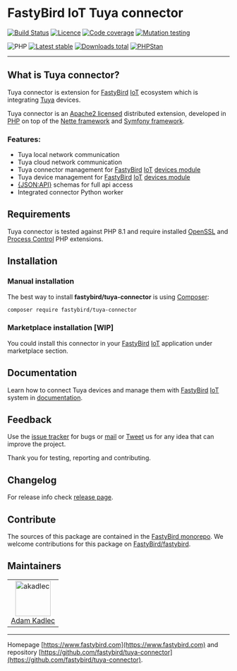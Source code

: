 # FastyBird IoT Tuya connector

[![Build Status](https://badgen.net/github/checks/FastyBird/tuya-connector/master?cache=300&style=flast-square)](https://github.com/FastyBird/tuya-connector/actions)
[![Licence](https://badgen.net/github/license/FastyBird/tuya-connector?cache=300&style=flast-square)](https://github.com/FastyBird/tuya-connector/blob/master/LICENSE.md)
[![Code coverage](https://badgen.net/coveralls/c/github/FastyBird/tuya-connector?cache=300&style=flast-square)](https://coveralls.io/r/FastyBird/tuya-connector)
[![Mutation testing](https://img.shields.io/endpoint?style=flat-square&url=https%3A%2F%2Fbadge-api.stryker-mutator.io%2Fgithub.com%2FFastyBird%2Ftuya-connector%2Fmain)](https://dashboard.stryker-mutator.io/reports/github.com/FastyBird/tuya-connector/main)

![PHP](https://badgen.net/packagist/php/FastyBird/tuya-connector?cache=300&style=flast-square)
[![Latest stable](https://badgen.net/packagist/v/FastyBird/tuya-connector/latest?cache=300&style=flast-square)](https://packagist.org/packages/FastyBird/tuya-connector)
[![Downloads total](https://badgen.net/packagist/dt/FastyBird/tuya-connector?cache=300&style=flast-square)](https://packagist.org/packages/FastyBird/tuya-connector)
[![PHPStan](https://img.shields.io/badge/PHPStan-enabled-brightgreen.svg?style=flat-square)](https://github.com/phpstan/phpstan)

***

## What is Tuya connector?

Tuya connector is extension for [FastyBird](https://www.fastybird.com) [IoT](https://en.wikipedia.org/wiki/Internet_of_things) ecosystem
which is integrating [Tuya](https://www.tuya.com) devices.

Tuya connector is an [Apache2 licensed](http://www.apache.org/licenses/LICENSE-2.0) distributed extension, developed
in [PHP](https://www.php.net) on top of the [Nette framework](https://nette.org) and [Symfony framework](https://symfony.com).

### Features:

- Tuya local network communication
- Tuya cloud network communication
- Tuya connector management for [FastyBird](https://www.fastybird.com) [IoT](https://en.wikipedia.org/wiki/Internet_of_things) [devices module](https://github.com/FastyBird/devices-module)
- Tuya device management for [FastyBird](https://www.fastybird.com) [IoT](https://en.wikipedia.org/wiki/Internet_of_things) [devices module](https://github.com/FastyBird/devices-module)
- [{JSON:API}](https://jsonapi.org/) schemas for full api access
- Integrated connector Python worker

## Requirements

Tuya connector is tested against PHP 8.1 and require installed [OpenSSL](https://www.php.net/manual/en/book.openssl.php) and [Process Control](https://www.php.net/manual/en/book.pcntl.php)
PHP extensions.

## Installation

### Manual installation

The best way to install **fastybird/tuya-connector** is using [Composer](http://getcomposer.org/):

```sh
composer require fastybird/tuya-connector
```

### Marketplace installation [WIP]

You could install this connector in your [FastyBird](https://www.fastybird.com) [IoT](https://en.wikipedia.org/wiki/Internet_of_things)
application under marketplace section.

## Documentation

Learn how to connect Tuya devices and manage them with [FastyBird](https://www.fastybird.com) [IoT](https://en.wikipedia.org/wiki/Internet_of_things) system
in [documentation](https://github.com/FastyBird/tuya-connector/blob/master/.docs/en/index.md).

## Feedback

Use the [issue tracker](https://github.com/FastyBird/fastybird/issues) for bugs
or [mail](mailto:code@fastybird.com) or [Tweet](https://twitter.com/fastybird) us for any idea that can improve the
project.

Thank you for testing, reporting and contributing.

## Changelog

For release info check [release page](https://github.com/FastyBird/fastybird/releases).

## Contribute

The sources of this package are contained in the [FastyBird monorepo](https://github.com/FastyBird/fastybird). We welcome contributions for this package on [FastyBird/fastybird](https://github.com/FastyBird/).

## Maintainers

<table>
	<tbody>
		<tr>
			<td align="center">
				<a href="https://github.com/akadlec">
					<img alt="akadlec" width="80" height="80" src="https://avatars3.githubusercontent.com/u/1866672?s=460&amp;v=4" />
				</a>
				<br>
				<a href="https://github.com/akadlec">Adam Kadlec</a>
			</td>
		</tr>
	</tbody>
</table>

***
Homepage [https://www.fastybird.com](https://www.fastybird.com) and
repository [https://github.com/fastybird/tuya-connector](https://github.com/fastybird/tuya-connector).
